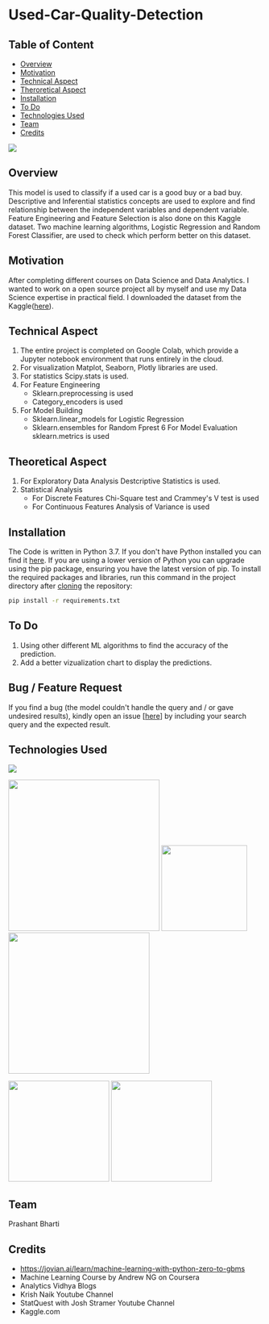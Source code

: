 # Used-Car-Quality-Detection

## Table of Content
  * [Overview](#overview)
  * [Motivation](#motivation)
  * [Technical Aspect](#technical-aspect)
  * [Theroretical Aspect](#theoretical-aspect)
  * [Installation](#installation)
  * [To Do](#to-do)
  * [Technologies Used](#technologies-used)
  * [Team](#team)
  * [Credits](#credits)


![](https://wtop.com/wp-content/uploads/2015/11/Auto-Sales1.jpeg)

## Overview
This model is used to classify if a used car is a good buy or a bad buy. Descriptive and Inferential statistics concepts are used to explore and find relationship between the independent variables and dependent variable. Feature Engineering and Feature Selection is also done on this Kaggle dataset. Two machine learning algorithms, Logistic Regression and Random Forest Classifier, are used to check which perform better on this dataset. 

## Motivation
After completing different courses on Data Science and Data Analytics. I wanted to work on a open source project all by myself and use my Data Science expertise in practical field. I downloaded the dataset from the Kaggle(<a href = "https://www.kaggle.com/c/DontGetKicked/overview/description">here</a>).

## Technical Aspect
1. The entire project is completed on Google Colab, which provide a Jupyter notebook environment that runs entirely in the cloud.
2. For visualization Matplot, Seaborn, Plotly libraries are used.
3. For statistics Scipy.stats is used.
4. For Feature Engineering 
     * Sklearn.preprocessing is used
     * Category_encoders is used
5. For Model Building
     * Sklearn.linear_models for Logistic Regression
     * Sklearn.ensembles for Random Fprest
6 For Model Evaluation sklearn.metrics is used

## Theoretical Aspect
1. For Exploratory Data Analysis Destcriptive Statistics is used.
2. Statistical Analysis
     * For Discrete Features Chi-Square test and Crammey's V test is used
     * For Continuous Features Analysis of Variance is used


## Installation
The Code is written in Python 3.7. If you don't have Python installed you can find it [here](https://www.python.org/downloads/). If you are using a lower version of Python you can upgrade using the pip package, ensuring you have the latest version of pip. To install the required packages and libraries, run this command in the project directory after [cloning](https://www.howtogeek.com/451360/how-to-clone-a-github-repository/) the repository:
```bash
pip install -r requirements.txt
```


## To Do
1. Using other different ML algorithms to find the accuracy of the prediction.
2. Add a better vizualization chart to display the predictions.

## Bug / Feature Request
If you find a bug (the model couldn't handle the query and / or gave undesired results), kindly open an issue [<a href = "https://github.com/itspb008/Used-Car-Quality-Detection/issues/new">here</a>] by including your search query and the expected result.


## Technologies Used

![](https://forthebadge.com/images/badges/made-with-python.svg)

[<img target="_blank" src="https://www.software.ac.uk/sites/default/files/images/content/jupyter-main-logo.svg" width=300>](https://jupyter.org/)    [<img target="_blank" src = "https://www.bgp4.com/wp-content/uploads/2019/08/Scikit_learn_logo_small.svg_-840x452.png" width=170>](https://scikit-learn.org/stable/)                     [<img target="_blank" src="https://miro.medium.com/max/3880/1*ddtqWGkJz1TUCg1WM9qKeQ.jpeg" width=280>](https://colab.research.google.com/) 



[<img target="_blank" src="https://seaborn.pydata.org/_images/logo-mark-lightbg.svg" width=200>](https://seaborn.pydata.org/)                  [<img target="_blank" src="https://blueorange.digital/wp-content/uploads/2019/12/logo_matplotlib.jpg" width=200>](https://matplotlib.org/stable/index.html) 


## Team
Prashant Bharti


## Credits
- https://jovian.ai/learn/machine-learning-with-python-zero-to-gbms
- Machine Learning Course by Andrew NG on Coursera
- Analytics Vidhya Blogs 
- Krish Naik Youtube Channel
- StatQuest with Josh Stramer Youtube Channel
- Kaggle.com
